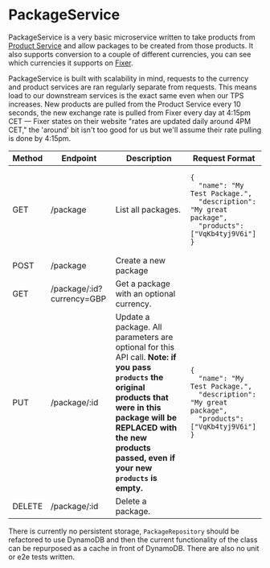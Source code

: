 # PackageService

PackageService is a very basic microservice written to take products from [Product Service](https://product-service.herokuapp.com/api/v1) and allow packages to be created from those products. It also supports conversion to a couple of different currencies, you can see which currencies it supports on [Fixer](http://fixer.io/).

PackageService is built with scalability in mind, requests to the currency and product services are ran regularly separate from requests. This means load to our downstream services is the exact same even when our TPS increases. New products are pulled from the Product Service every 10 seconds, the new exchange rate is pulled from Fixer every day at 4:15pm CET — Fixer states on their website "rates are updated daily around 4PM CET," the 'around' bit isn't too good for us but we'll assume their rate pulling is done by 4:15pm.

| Method | Endpoint                  | Description                              | Request Format                           |
| ------ | ------------------------- | ---------------------------------------- | ---------------------------------------- |
| GET    | /package                  | List all packages.                       | <pre><code>{<br>&nbsp;&nbsp;"name": "My Test Package.",<br>&nbsp;&nbsp;"description": "My great package",<br>&nbsp;&nbsp;"products": ["VqKb4tyj9V6i"]<br>}</code></pre> |
| POST   | /package                  | Create a new package                     |                                          |
| GET    | /package/:id?currency=GBP | Get a package with an optional currency. |                                          |
| PUT    | /package/:id              | Update a package. All parameters are optional for this API call. **Note: if you pass `products` the original products that were in this package will be REPLACED with the new products passed, even if your new `products` is empty.** | <pre><code>{<br>&nbsp;&nbsp;"name": "My Test Package.",<br>&nbsp;&nbsp;"description": "My great package",<br>&nbsp;&nbsp;"products": ["VqKb4tyj9V6i"]<br>}</code></pre> |
| DELETE | /package/:id              | Delete a package.                        |                                          |

There is currently no persistent storage, `PackageRepository` should be refactored to use DynamoDB and then the current functionality of the class can be repurposed as a cache in front of DynamoDB. There are also no unit or e2e tests written.